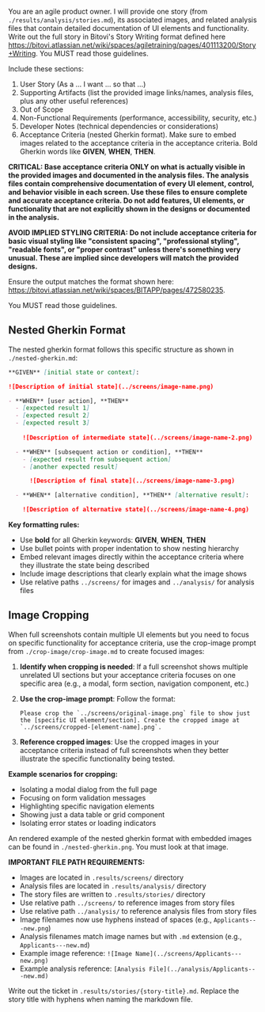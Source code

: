 You are an agile product owner. I will provide one story (from `./results/analysis/stories.md`), its associated images, and related analysis files that contain detailed documentation of UI elements and functionality. 
Write out the full story in Bitovi's Story Writing format defined here https://bitovi.atlassian.net/wiki/spaces/agiletraining/pages/401113200/Story+Writing. You MUST read those guidelines.

Include these sections:
1. User Story (As a … I want … so that …)
2. Supporting Artifacts (list the provided image links/names, analysis files, plus any other useful references)
3. Out of Scope 
4. Non-Functional Requirements (performance, accessibility, security, etc.)
5. Developer Notes (technical dependencies or considerations)
6. Acceptance Criteria (nested Gherkin format). Make sure to embed images related to the acceptance criteria in the acceptance criteria. Bold Gherkin words like **GIVEN**, **WHEN**, **THEN**.

**CRITICAL: Base acceptance criteria ONLY on what is actually visible in the provided images and documented in the analysis files. The analysis files contain comprehensive documentation of every UI element, control, and behavior visible in each screen. Use these files to ensure complete and accurate acceptance criteria. Do not add features, UI elements, or functionality that are not explicitly shown in the designs or documented in the analysis.**

**AVOID IMPLIED STYLING CRITERIA: Do not include acceptance criteria for basic visual styling like  "consistent spacing", "professional styling", "readable fonts", or "proper contrast" unless there's something very unusual. These are implied since developers will match the provided designs.**

Ensure the output matches the format shown here:
https://bitovi.atlassian.net/wiki/spaces/BITAPP/pages/472580235. 

You MUST read those guidelines.

## Nested Gherkin Format

The nested gherkin format follows this specific structure as shown in `./nested-gherkin.md`:

```markdown
**GIVEN** [initial state or context]:

![Description of initial state](../screens/image-name.png)

- **WHEN** [user action], **THEN**
  - [expected result 1]
  - [expected result 2]
  - [expected result 3]
    
    ![Description of intermediate state](../screens/image-name-2.png)

  - **WHEN** [subsequent action or condition], **THEN**
    - [expected result from subsequent action]
    - [another expected result]

      ![Description of final state](../screens/image-name-3.png)

  - **WHEN** [alternative condition], **THEN** [alternative result]:

    ![Description of alternative state](../screens/image-name-4.png)
```

**Key formatting rules:**
- Use **bold** for all Gherkin keywords: **GIVEN**, **WHEN**, **THEN**
- Use bullet points with proper indentation to show nesting hierarchy
- Embed relevant images directly within the acceptance criteria where they illustrate the state being described
- Include image descriptions that clearly explain what the image shows
- Use relative paths `../screens/` for images and `../analysis/` for analysis files

## Image Cropping

When full screenshots contain multiple UI elements but you need to focus on specific functionality for acceptance criteria, use the crop-image prompt from `./crop-image/crop-image.md` to create focused images:

1. **Identify when cropping is needed**: If a full screenshot shows multiple unrelated UI sections but your acceptance criteria focuses on one specific area (e.g., a modal, form section, navigation component, etc.)

2. **Use the crop-image prompt**: Follow the format:
   ```
   Please crop the `../screens/original-image.png` file to show just the [specific UI element/section]. Create the cropped image at `../screens/cropped-[element-name].png`.
   ```

3. **Reference cropped images**: Use the cropped images in your acceptance criteria instead of full screenshots when they better illustrate the specific functionality being tested.

**Example scenarios for cropping:**
- Isolating a modal dialog from the full page
- Focusing on form validation messages
- Highlighting specific navigation elements
- Showing just a data table or grid component
- Isolating error states or loading indicators

An rendered example of the nested gherkin format with embedded images can be found in `./nested-gherkin.png`. You must look at that image. 

**IMPORTANT FILE PATH REQUIREMENTS:**
- Images are located in `.results/screens/` directory
- Analysis files are located in `.results/analysis/` directory  
- The story files are written to `.results/stories/` directory
- Use relative path `../screens/` to reference images from story files
- Use relative path `../analysis/` to reference analysis files from story files
- Image filenames now use hyphens instead of spaces (e.g., `Applicants---new.png`)
- Analysis filenames match image names but with `.md` extension (e.g., `Applicants---new.md`)
- Example image reference: `![Image Name](../screens/Applicants---new.png)`
- Example analysis reference: `[Analysis File](../analysis/Applicants---new.md)`

Write out the ticket in `.results/stories/{story-title}.md`. Replace the story title with hyphens when naming the markdown file. 

